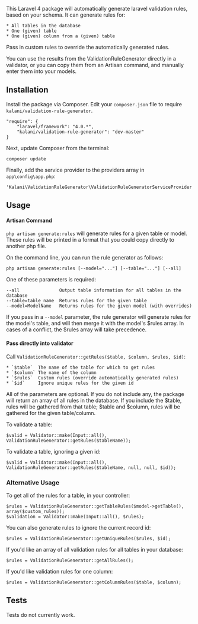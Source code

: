 This Laravel 4 package will automatically generate laravel validation rules, based on your schema. It can generate rules for:

    * All tables in the database
    * One (given) table
    * One (given) column from a (given) table

Pass in custom rules to override the automatically generated rules.

You can use the results from the ValidationRuleGenerator directly in a validator, or you can copy them from an Artisan command, and manually enter them into your models.



## Installation

Install the package via Composer. Edit your `composer.json` file to require `kalani/validation-rule-generator`.

    "require": {
        "laravel/framework": "4.0.*",
        "kalani/validation-rule-generator": "dev-master"
    }

Next, update Composer from the terminal:

    composer update

Finally, add the service provider to the providers array in `app\config\app.php`:

    'Kalani\ValidationRuleGenerator\ValidationRuleGeneratorServiceProvider',


## Usage

#### Artisan Command

`php artisan generate:rules` will generate rules for a given table or model. These rules will be printed in a format that you could copy directly to another php file. 

On the command line, you can run the rule generator as follows:

    php artisan generate:rules [--model="..."] [--table="..."] [--all]

One of these parameters is required:

    --all               Output table information for all tables in the database
    --table=table_name  Returns rules for the given table
    --model=ModelName   Returns rules for the given model (with overrides)

If you pass in a `--model` parameter, the rule generator will generate rules for the model's table, and will then merge it with the model's $rules array. In cases of a conflict, the $rules array will take precedence.


#### Pass directly into validator 

Call `ValidationRuleGenerator::getRules($table, $column, $rules, $id)`:

    * `$table`  The name of the table for which to get rules
    * `$column` The name of the column
    * `$rules`  Custom rules (override automatically generated rules)
    * `$id`     Ignore unique rules for the given id

All of the parameters are optional. If you do not include any, the package will return an array of all rules in the database. If you include the $table, rules will be gathered from that table; $table and $column, rules will be gathered for the given table/column.

To validate a table:

    $valid = Validator::make(Input::all(), ValidationRuleGenerator::getRules($tableName));

To validate a table, ignoring a given id:

    $valid = Validator::make(Input::all(), ValidationRuleGenerator::getRules($tableName, null, null, $id));


### Alternative Usage

To get all of the rules for a table, in your controller: 

    $rules = ValidationRuleGenerator::getTableRules($model->getTable(), array($custom_rules));
    $validation = Validator::make(Input::all(), $rules);

You can also generate rules to ignore the current record id:

    $rules = ValidationRuleGenerator::getUniqueRules($rules, $id);

If you'd like an array of all validation rules for all tables in your database:

    $rules = ValidationRuleGenerator::getAllRules();

If you'd like validation rules for one column:

    $rules = ValidationRuleGenerator::getColumnRules($table, $column);


Tests
------------
Tests do not currently work.
